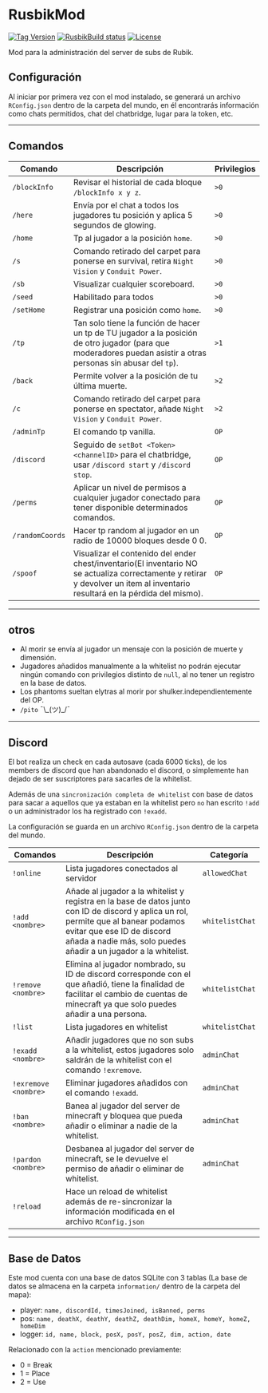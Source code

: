 # RusbikMod

[![Tag Version](https://img.shields.io/github/v/tag/Kahzerx/RusbikMod.svg)](https://github.com/Kahzerx/RusbikMod/releases)
[![RusbikBuild status](https://github.com/Kahzerx/RusbikMod/actions/workflows/gradle.yml/badge.svg)](https://github.com/Kahzerx/RusbikMod/actions/workflows/gradle.yml)
[![License](https://img.shields.io/github/license/Kahzerx/RusbikMod.svg)](https://opensource.org/licenses/MIT)

Mod para la administración del server de subs de Rubik.


## Configuración
Al iniciar por primera vez con el mod instalado, se generará un archivo `RConfig.json` dentro de la carpeta del mundo, en él encontrarás información como chats permitidos, chat del chatbridge, lugar para la token, etc.

---

## Comandos

|Comando|Descripción|Privilegios|
|---|---|---|
|`/blockInfo`|Revisar el historial de cada bloque `/blockInfo x y z`.|`>0`|
|`/here`|Envía por el chat a todos los jugadores tu posición y aplica 5 segundos de glowing.|`>0`|
|`/home`|Tp al jugador a la posición `home`.|`>0`|
|`/s`|Comando retirado del carpet para ponerse en survival, retira `Night Vision` y `Conduit Power`.| `>0`|
|`/sb`|Visualizar cualquier scoreboard.|`>0`|
|`/seed`|Habilitado para todos|`>0`|
|`/setHome`|Registrar una posición como `home`.|`>0`|
|`/tp`|Tan solo tiene la función de hacer un tp de TU jugador a la posición de otro jugador (para que moderadores puedan asistir a otras personas sin abusar del `tp`).|`>1`|
|`/back`|Permite volver a la posición de tu última muerte.|`>2`|
|`/c`|Comando retirado del carpet para ponerse en spectator, añade `Night Vision` y `Conduit Power`.|`>2`|
|`/adminTp`|El comando tp vanilla.|`OP`|
|`/discord`|Seguido de `setBot <Token> <channelID>` para el chatbridge, usar `/discord start` y `/discord stop`.|`OP`|
|`/perms`|Aplicar un nivel de permisos a cualquier jugador conectado para tener disponible determinados comandos.|`OP`|
|`/randomCoords`|Hacer tp random al jugador en un radio de 10000 bloques desde 0 0.|`OP`|
|`/spoof`|Visualizar el contenido del ender chest/inventario(El inventario NO se actualiza correctamente y retirar y devolver un item al inventario resultará en la pérdida del mismo).|`OP`|

---

## otros
* Al morir se envía al jugador un mensaje con la posición de muerte y dimensión.
* Jugadores añadidos manualmente a la whitelist no podrán ejecutar ningún comando con privilegios distinto de `null`, al no tener un registro en la base de datos.
* Los phantoms sueltan elytras al morir por shulker.independientemente del OP.
* `/pito` ¯\\\_(ツ)_/¯

---

## Discord

El bot realiza un check en cada autosave (cada 6000 ticks), de los members de discord que han abandonado el discord, o simplemente han dejado de ser suscriptores para sacarles de la whitelist.

Además de una `sincronización completa de whitelist` con base de datos para sacar a aquellos que ya estaban en la whitelist pero `no` han escrito `!add` o un administrador los ha registrado con `!exadd`.

La configuración se guarda en un archivo `RConfig.json` dentro de la carpeta del mundo.

|Comandos|Descripción|Categoría|
|---|---|---|
|`!online`|Lista jugadores conectados al servidor|`allowedChat`|
|`!add <nombre>`|Añade al jugador a la whitelist y registra en la base de datos junto con ID de discord y aplica un rol, permite que al banear podamos evitar que ese ID de discord añada a nadie más, solo puedes añadir a un jugador a la whitelist.|`whitelistChat`|
|`!remove <nombre>`|Elimina al jugador nombrado, su ID de discord corresponde con el que añadió, tiene la finalidad de facilitar el cambio de cuentas de minecraft ya que solo puedes añadir a una persona.|`whitelistChat`|
|`!list`|Lista jugadores en whitelist|`whitelistChat`|
|`!exadd <nombre>`|Añadir jugadores que no son subs a la whitelist, estos jugadores solo saldrán de la whitelist con el comando `!exremove`.|`adminChat`|
|`!exremove <nombre>`|Eliminar jugadores añadidos con el comando `!exadd`.|`adminChat`|
|`!ban <nombre>`|Banea al jugador del server de minecraft y bloquea que pueda añadir o eliminar a nadie de la whitelist.|`adminChat`|
|`!pardon <nombre>`|Desbanea al jugador del server de minecraft, se le devuelve el permiso de añadir o eliminar de whitelist.|`adminChat`|
|`!reload`|Hace un reload de whitelist además de re-sincronizar la información modificada en el archivo `RConfig.json`

---

## Base de Datos

Este mod cuenta con una base de datos SQLite con 3 tablas (La base de datos se almacena en la carpeta `information/` dentro de la carpeta del mapa):
* player: `name, discordId, timesJoined, isBanned, perms`
* pos: `name, deathX, deathY, deathZ, deathDim, homeX, homeY, homeZ, homeDim`
* logger: `id, name, block, posX, posY, posZ, dim, action, date`

Relacionado con la `action` mencionado previamente:
* 0 = Break
* 1 = Place
* 2 = Use